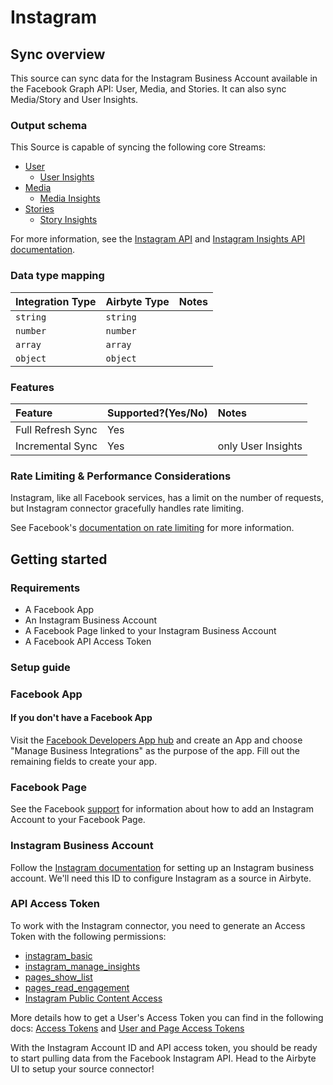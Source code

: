 # Instagram

## Sync overview

This source can sync data for the Instagram Business Account available in the Facebook Graph API: User, Media, and Stories. It can also sync Media/Story and User Insights.

### Output schema

This Source is capable of syncing the following core Streams:

* [User](https://developers.facebook.com/docs/instagram-api/reference/ig-user)
  * [User Insights](https://developers.facebook.com/docs/instagram-api/reference/ig-user/insights)
* [Media](https://developers.facebook.com/docs/instagram-api/reference/ig-user/media)
  * [Media Insights](https://developers.facebook.com/docs/instagram-api/reference/ig-media/insights)
* [Stories](https://developers.facebook.com/docs/instagram-api/reference/ig-user/stories/)
  * [Story Insights](https://developers.facebook.com/docs/instagram-api/reference/ig-media/insights)

For more information, see the [Instagram API](https://developers.facebook.com/docs/instagram-api/) and [Instagram Insights API documentation](https://developers.facebook.com/docs/instagram-api/guides/insights/).

### Data type mapping

| Integration Type | Airbyte Type | Notes |
| :--- | :--- | :--- |
| `string` | `string` |  |
| `number` | `number` |  |
| `array` | `array` |  |
| `object` | `object` |  |

### Features

| Feature | Supported?\(Yes/No\) | Notes |
| :--- | :--- | :--- |
| Full Refresh Sync | Yes |  |
| Incremental Sync | Yes | only User Insights |

### Rate Limiting & Performance Considerations

Instagram, like all Facebook services, has a limit on the number of requests, but Instagram connector gracefully handles rate limiting.

See Facebook's [documentation on rate limiting](https://developers.facebook.com/docs/graph-api/overview/rate-limiting/#instagram-graph-api) for more information.

## Getting started

### Requirements

* A Facebook App
* An Instagram Business Account
* A Facebook Page linked to your Instagram Business Account
* A Facebook API Access Token

### Setup guide

### Facebook App

#### If you don't have a Facebook App

Visit the [Facebook Developers App hub](https://developers.facebook.com/apps/) and create an App and choose "Manage Business Integrations" as the purpose of the app. Fill out the remaining fields to create your app.

### Facebook Page

See the Facebook [support](https://www.facebook.com/business/help/898752960195806) for information about how to add an Instagram Account to your Facebook Page.

### Instagram Business Account

Follow the [Instagram documentation](https://www.facebook.com/business/help/1492627900875762) for setting up an Instagram business account. We'll need this ID to configure Instagram as a source in Airbyte.

### API Access Token

To work with the Instagram connector, you need to generate an Access Token with the following permissions:

* [instagram\_basic](https://developers.facebook.com/docs/permissions/reference/instagram_basic)
* [instagram\_manage\_insights](https://developers.facebook.com/docs/permissions/reference/instagram_manage_insights)
* [pages\_show\_list](https://developers.facebook.com/docs/permissions/reference/pages_show_list)
* [pages\_read\_engagement](https://developers.facebook.com/docs/permissions/reference/pages_read_engagement)
* [Instagram Public Content Access](https://developers.facebook.com/docs/apps/features-reference/instagram-public-content-access)

More details how to get a User's Access Token you can find in the following docs: [Access Tokens](https://developers.facebook.com/docs/facebook-login/access-tokens/#usertokens) and [User and Page Access Tokens](https://developers.facebook.com/docs/pages/access-tokens)

With the Instagram Account ID and API access token, you should be ready to start pulling data from the Facebook Instagram API. Head to the Airbyte UI to setup your source connector!

